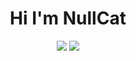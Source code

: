 <h1 align="center"> Hi I'm NullCat</h1>
<p align="center">
<tr>
 <td><img src="https://github-readme-stats.vercel.app/api?username=nullnyat&layout=compact&hide_border=ture&show_icons=ture&bg_color=FFFFFF00&icon_color=CECEFF&text_color=FFF&title_color=96CCE7&count_private=ture"/></td>
 <td><img src="https://github-readme-stats.api.dev.neko7sora.site/api/top-langs/?username=nullnyat&layout=compact&count_private=true&bg_color=FFFFFF00&title_color=96CCE7&text_color=FFF&langs_count=10&hide_border=true"/></td>
</tr>
